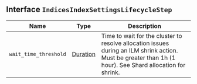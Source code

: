 ## Interface `IndicesIndexSettingsLifecycleStep`

| Name | Type | Description |
| - | - | - |
| `wait_time_threshold` | [Duration](./Duration.md) | Time to wait for the cluster to resolve allocation issues during an ILM shrink action. Must be greater than 1h (1 hour). See Shard allocation for shrink. |
